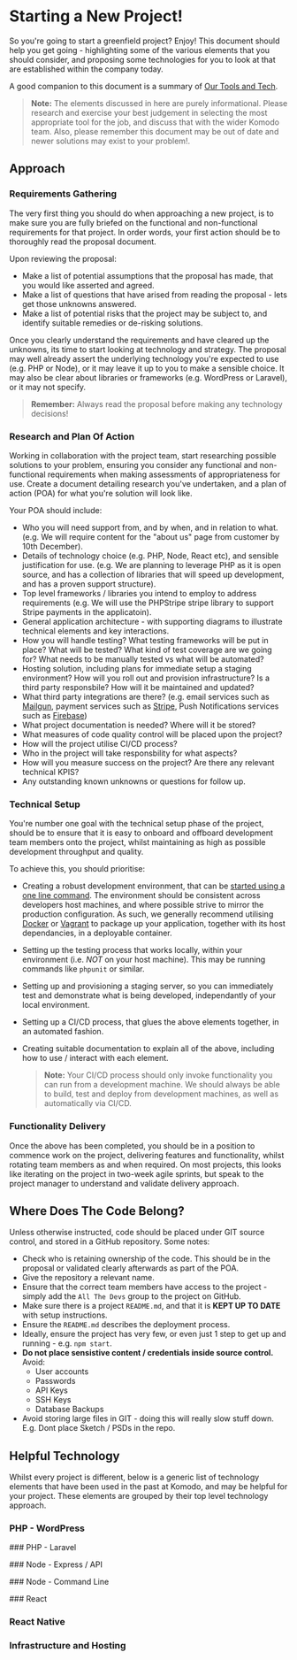 # Starting a New Project!

So you're going to start a greenfield project? Enjoy! This document should help you get going - highlighting some of the various elements that you should consider, and proposing some technologies for you to look at that are established within the company today.

A good companion to this document is a summary of [Our Tools and Tech](our-tools-and-tech.md).

>**Note:** The elements discussed in here are purely informational. Please research and exercise your best judgement in selecting the most appropriate tool for the job, and discuss that with the wider Komodo team. Also, please remember this document may be out of date and newer solutions may exist to your problem!.

## Approach

### Requirements Gathering

The very first thing you should do when approaching a new project, is to make sure you are fully briefed on the functional and non-functional requirements for that project. In order words, your first action should be to thoroughly read the proposal document. 

Upon reviewing the proposal:

 - Make a list of potential assumptions that the proposal has made, that you would like asserted and agreed.
 - Make a list of questions that have arised from reading the proposal - lets get those unknowns answered.
 - Make a list of potential risks that the project may be subject to, and identify suitable remedies or de-risking solutions.

Once you clearly understand the requirements and have cleared up the unknowns, its time to start looking at technology and strategy. The proposal may well already assert the underlying technology you're expected to use (e.g. PHP or Node), or it may leave it up to you to make a sensible choice. It may also be clear about libraries or frameworks (e.g. WordPress or Laravel), or it may not specify.

>**Remember:** Always read the proposal before making any technology decisions!

### Research and Plan Of Action

Working in collaboration with the project team, start researching possible solutions to your problem, ensuring you consider any functional and non-functional requirements when making assessments of appropriateness for use. Create a document detailing research you've undertaken, and a plan of action (POA) for what you're solution will look like.

Your POA should include:

 - Who you will need support from, and by when, and in relation to what. (e.g. We will require content for the "about us" page from customer by 10th December).
 - Details of technology choice (e.g. PHP, Node, React etc), and sensible justification for use. (e.g. We are planning to leverage PHP as it is open source, and has a collection of libraries that will speed up development, and has a proven support structure).
 - Top level frameworks / libraries you intend to employ to address requirements (e.g. We will use the PHPStripe stripe library to support Stripe payments in the applicatoin).
 - General application architecture - with supporting diagrams to illustrate technical elements and key interactions.
 - How you will handle testing? What testing frameworks will be put in place? What will be tested? What kind of test coverage are we going for? What needs to be manually tested vs what will be automated?
 - Hosting solution, including plans for immediate setup a staging environment? How will you roll out and provision infrastructure? Is a third party responsbile? How will it be maintained and updated?
 - What third party integrations are there? (e.g. email services such as [Mailgun](https://www.mailgun.com/), payment services such as [Stripe](https://stripe.com/gb), Push Notifications services such as [Firebase](https://firebase.google.com))
 - What project documentation is needed? Where will it be stored?
 - What measures of code quality control will be placed upon the project?
 - How will the project utilise CI/CD process?
 - Who in the project will take responsbility for what aspects?
 - How will you measure success on the project? Are there any relevant technical KPIS?
 - Any outstanding known unknowns or questions for follow up.

### Technical Setup

You're number one goal with the technical setup phase of the project, should be to ensure that it is easy to onboard and offboard development team members onto the project, whilst maintaining as high as possible development throughput and quality. 

To achieve this, you should prioritise:

 - Creating a robust development environment, that can be [started using a one line command](our-tools-and-tech.md). The environment should be consistent across developers host machines, and where possible strive to mirror the production configuration. As such, we generally recommend utilising [Docker](https://www.docker.com/) or [Vagrant](https://www.vagrantup.com/) to package up your application, together with its host dependancies, in a deployable container. 
 - Setting up the testing process that works locally, within your environment (i.e. _NOT_ on your host machine). This may be running commands like `phpunit` or similar.
 - Setting up and provisioning a staging server, so you can immediately test and demonstrate what is being developed, independantly of your local environment.
 - Setting up a CI/CD process, that glues the above elements together, in an automated fashion.
 - Creating suitable documentation to explain all of the above, including how to use / interact with each element.
   
   >**Note:** Your CI/CD process should only invoke functionality you can run from a development machine. We should always be able to build, test and deploy from development machines, as well as automatically via CI/CD.

### Functionality Delivery

Once the above has been completed, you should be in a position to commence work on the project, delivering features and functionality, whilst rotating team members as and when required. On most projects, this looks like iterating on the project in two-week agile sprints, but speak to the project manager to understand and validate delivery approach.

## Where Does The Code Belong?

Unless otherwise instructed, code should be placed under GIT source control, and stored in a GitHub repository. Some notes:

 - Check who is retaining ownership of the code. This should be in the proposal or validated clearly afterwards as part of the POA. 
 - Give the repository a relevant name.
 - Ensure that the correct team members have access to the project - simply add the `All The Devs` group to the project on GitHub.
 - Make sure there is a project `README.md`, and that it is **KEPT UP TO DATE** with setup instructions.
 - Ensure the `README.md` describes the deployment process.
 - Ideally, ensure the project has very few, or even just 1 step to get up and running - e.g. `npm start`.
 - **Do not place sensistive content / credentials inside source control.** Avoid:
   - User accounts
   - Passwords
   - API Keys
   - SSH Keys
   - Database Backups
 - Avoid storing large files in GIT - doing this will really slow stuff down. E.g. Dont place Sketch / PSDs in the repo.

## Helpful Technology

Whilst every project is different, below is a generic list of technology elements that have been used in the past at Komodo, and may be helpful for your project. These elements are grouped by their top level technology approach.

### PHP - WordPress

### PHP - Laravel

### Node - Express / API

### Node - Command Line

### React

### React Native

### Infrastructure and Hosting